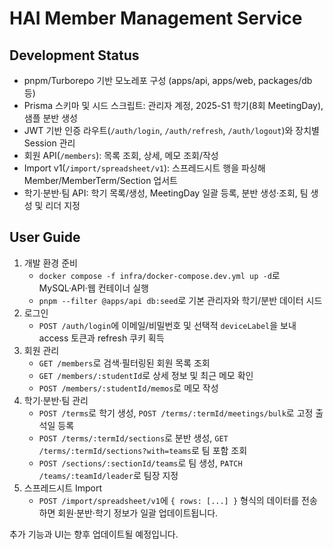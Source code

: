 # HAI Member Management Service

## Development Status

- pnpm/Turborepo 기반 모노레포 구성 (apps/api, apps/web, packages/db 등)
- Prisma 스키마 및 시드 스크립트: 관리자 계정, 2025-S1 학기(8회 MeetingDay), 샘플 분반 생성
- JWT 기반 인증 라우트(`/auth/login`, `/auth/refresh`, `/auth/logout`)와 장치별 Session 관리
- 회원 API(`/members`): 목록 조회, 상세, 메모 조회/작성
- Import v1(`/import/spreadsheet/v1`): 스프레드시트 행을 파싱해 Member/MemberTerm/Section 업서트
- 학기·분반·팀 API: 학기 목록/생성, MeetingDay 일괄 등록, 분반 생성·조회, 팀 생성 및 리더 지정

## User Guide

1. 개발 환경 준비
   - `docker compose -f infra/docker-compose.dev.yml up -d`로 MySQL·API·웹 컨테이너 실행
   - `pnpm --filter @apps/api db:seed`로 기본 관리자와 학기/분반 데이터 시드
2. 로그인
   - `POST /auth/login`에 이메일/비밀번호 및 선택적 `deviceLabel`을 보내 access 토큰과 refresh 쿠키 획득
3. 회원 관리
   - `GET /members`로 검색·필터링된 회원 목록 조회
   - `GET /members/:studentId`로 상세 정보 및 최근 메모 확인
   - `POST /members/:studentId/memos`로 메모 작성
4. 학기·분반·팀 관리
   - `POST /terms`로 학기 생성, `POST /terms/:termId/meetings/bulk`로 고정 출석일 등록
   - `POST /terms/:termId/sections`로 분반 생성, `GET /terms/:termId/sections?with=teams`로 팀 포함 조회
   - `POST /sections/:sectionId/teams`로 팀 생성, `PATCH /teams/:teamId/leader`로 팀장 지정
5. 스프레드시트 Import
   - `POST /import/spreadsheet/v1`에 `{ rows: [...] }` 형식의 데이터를 전송하면 회원·분반·학기 정보가 일괄 업데이트됩니다.

추가 기능과 UI는 향후 업데이트될 예정입니다.
